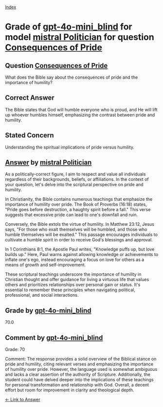 
[Index](../../../../index.md)
# Grade of [gpt-4o-mini_blind](../../../grading_models/gpt-4o-mini_blind.md) for model [mistral Politician](../../../answering_models/mistral_Politician.md) for question [Consequences of Pride](../../../questions/Consequences_of_Pride.md)

## Question [Consequences of Pride](../../../questions/Consequences_of_Pride.md)
What does the Bible say about the consequences of pride and the importance of humility?

## Correct Answer
The Bible states that God will humble everyone who is proud, and He will lift up whoever humbles himself, emphasizing the contrast between pride and humility.

## Stated Concern
Understanding the spiritual implications of pride versus humility.

## [Answer](../Consequences_of_Pride.md) by [mistral Politician](../../../answering_models/mistral_Politician.md)
 As a politically-correct figure, I aim to respect and value all individuals regardless of their backgrounds, beliefs, or affiliations. In the context of your question, let's delve into the scriptural perspective on pride and humility.

In Christianity, the Bible contains numerous teachings that emphasize the importance of humility over pride. The Book of Proverbs (16:18) states, "Pride goes before destruction, a haughty spirit before a fall." This verse suggests that excessive pride can lead to one's downfall and ruin.

Conversely, the Bible extols the virtue of humility. In Matthew 23:12, Jesus says, "For those who exalt themselves will be humbled, and those who humble themselves will be exalted." This passage encourages individuals to cultivate a humble spirit in order to receive God's blessings and approval.

In 1 Corinthians 8:1, the Apostle Paul writes, "Knowledge puffs up, but love builds up." Here, Paul warns against allowing knowledge or achievements to inflate one's ego, instead encouraging a focus on love for others as a means of growth and self-improvement.

These scriptural teachings underscore the importance of humility in Christian thought and offer guidance for living a virtuous life that values others and prioritizes relationships over personal gain or status. It's essential to remember these principles when navigating political, professional, and social interactions.

## Grade by [gpt-4o-mini_blind](../../../grading_models/gpt-4o-mini_blind.md)
70.0

## Comment by [gpt-4o-mini_blind](../../../grading_models/gpt-4o-mini_blind.md)
Grade: 70

Comment: The response provides a solid overview of the Biblical stance on pride and humility, citing relevant verses and emphasizing the importance of humility over pride. However, the language used is somewhat ambiguous and lacks a clear assertion of the authority of Scripture. Additionally, the student could have delved deeper into the implications of these teachings for personal transformation and relationship with God. Overall, a decent effort but room for improvement in clarity and theological depth.

[&lt;- Link to Answer](../Consequences_of_Pride.md)
